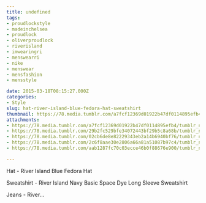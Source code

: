```yaml
---
title: undefined
tags:
- proudlockstyle
- madeinchelsea
- proudlock
- oliverproudlock
- riverisland
- imwearingri
- menswearri
- nike
- menswear
- mensfashion
- mensstyle

date: 2015-03-18T08:15:27.000Z
categories:
- Style
slug: hat-river-island-blue-fedora-hat-sweatshirt
thumbnail: https://78.media.tumblr.com/a7fcf12369d01922b47df0114895efb4/tumblr_nld5xo21J31rhrm24o2_1280.jpg
attachments:
- https://78.media.tumblr.com/a7fcf12369d01922b47df0114895efb4/tumblr_nld5xo21J31rhrm24o2_1280.jpg
- https://78.media.tumblr.com/29b2fc529bfe34072443bf29b5c8a68b/tumblr_nld5xo21J31rhrm24o3_1280.jpg
- https://78.media.tumblr.com/02cb6de8e82229343eb2a14b6940bf76/tumblr_nld5xo21J31rhrm24o1_1280.jpg
- https://78.media.tumblr.com/2c6f8aae30e2806a66a81a51087b97c4/tumblr_nld5xo21J31rhrm24o4_1280.jpg
- https://78.media.tumblr.com/aab1287fc70c03ecce46b0f88676e900/tumblr_nld5xo21J31rhrm24o5_1280.jpg

---
```


Hat - River Island Blue Fedora Hat 

 Sweatshirt - River Island Navy Basic Space Dye Long Sleeve Sweatshirt

 Jeans - River...
